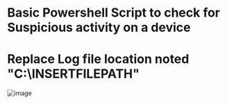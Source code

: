 # Basic Powershell Script to check for Suspicious activity on a device
# Replace Log file location noted "C:\INSERTFILEPATH"
![image](https://github.com/user-attachments/assets/6ce16276-2f57-4921-bb01-ae949e860dae)
